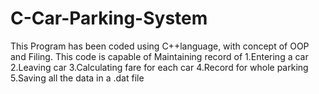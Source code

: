 # C-Car-Parking-System

This Program has been coded using C++language, with concept of OOP and Filing.
This code is capable of Maintaining record of
1.Entering a car
2.Leaving car
3.Calculating fare for each car
4.Record for whole parking
5.Saving all the data in a .dat file
